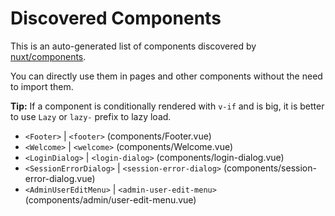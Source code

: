 # Discovered Components

This is an auto-generated list of components discovered by [nuxt/components](https://github.com/nuxt/components).

You can directly use them in pages and other components without the need to import them.

**Tip:** If a component is conditionally rendered with `v-if` and is big, it is better to use `Lazy` or `lazy-` prefix to lazy load.

- `<Footer>` | `<footer>` (components/Footer.vue)
- `<Welcome>` | `<welcome>` (components/Welcome.vue)
- `<LoginDialog>` | `<login-dialog>` (components/login-dialog.vue)
- `<SessionErrorDialog>` | `<session-error-dialog>` (components/session-error-dialog.vue)
- `<AdminUserEditMenu>` | `<admin-user-edit-menu>` (components/admin/user-edit-menu.vue)
